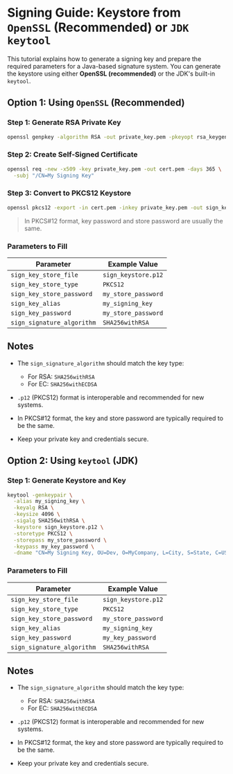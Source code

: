 # Signing Guide: Keystore from `OpenSSL` (Recommended) or `JDK keytool`

This tutorial explains how to generate a signing key and prepare the required parameters for a Java-based signature system. You can generate the keystore using either **OpenSSL (recommended)** or the JDK's built-in `keytool`.

## Option 1: Using `OpenSSL` (Recommended)

### Step 1: Generate RSA Private Key

```bash
openssl genpkey -algorithm RSA -out private_key.pem -pkeyopt rsa_keygen_bits:4096
```

### Step 2: Create Self-Signed Certificate

```bash
openssl req -new -x509 -key private_key.pem -out cert.pem -days 365 \
  -subj "/CN=My Signing Key"
```

### Step 3: Convert to PKCS12 Keystore

```bash
openssl pkcs12 -export -in cert.pem -inkey private_key.pem -out sign_keystore.p12 -name my_signing_key -passout pass:my_store_password
```

> In PKCS#12 format, key password and store password are usually the same.

### Parameters to Fill

| Parameter                  | Example Value       |
| -------------------------- | ------------------- |
| `sign_key_store_file`      | `sign_keystore.p12` |
| `sign_key_store_type`      | `PKCS12`            |
| `sign_key_store_password`  | `my_store_password` |
| `sign_key_alias`           | `my_signing_key`    |
| `sign_key_password`        | `my_store_password` |
| `sign_signature_algorithm` | `SHA256withRSA`     |

## Notes

* The `sign_signature_algorithm` should match the key type:

  * For RSA: `SHA256withRSA`
  * For EC: `SHA256withECDSA`
* `.p12` (PKCS12) format is interoperable and recommended for new systems.
* In PKCS#12 format, the key and store password are typically required to be the same.
* Keep your private key and credentials secure.

## Option 2: Using `keytool` (JDK)

### Step 1: Generate Keystore and Key

```bash
keytool -genkeypair \
  -alias my_signing_key \
  -keyalg RSA \
  -keysize 4096 \
  -sigalg SHA256withRSA \
  -keystore sign_keystore.p12 \
  -storetype PKCS12 \
  -storepass my_store_password \
  -keypass my_key_password \
  -dname "CN=My Signing Key, OU=Dev, O=MyCompany, L=City, S=State, C=US"
```

### Parameters to Fill

| Parameter                  | Example Value       |
| -------------------------- | ------------------- |
| `sign_key_store_file`      | `sign_keystore.p12` |
| `sign_key_store_type`      | `PKCS12`            |
| `sign_key_store_password`  | `my_store_password` |
| `sign_key_alias`           | `my_signing_key`    |
| `sign_key_password`        | `my_key_password`   |
| `sign_signature_algorithm` | `SHA256withRSA`     |

## Notes

* The `sign_signature_algorithm` should match the key type:

  * For RSA: `SHA256withRSA`
  * For EC: `SHA256withECDSA`
* `.p12` (PKCS12) format is interoperable and recommended for new systems.
* In PKCS#12 format, the key and store password are typically required to be the same.
* Keep your private key and credentials secure.
